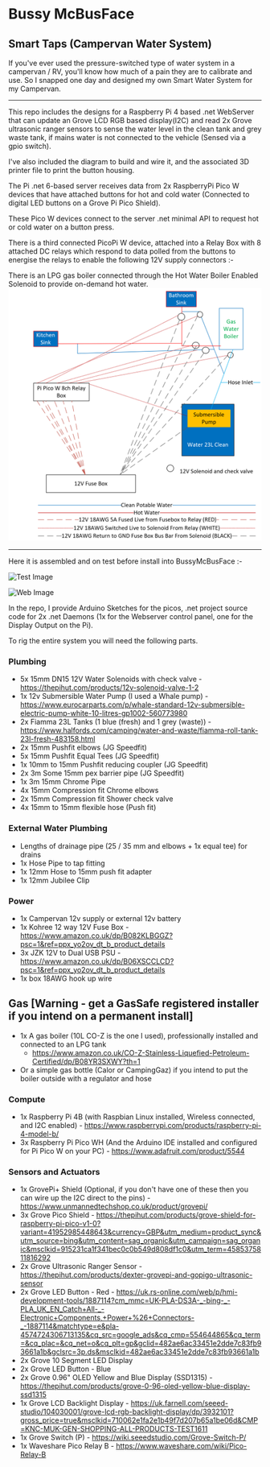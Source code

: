 # Bussy McBusFace
## Smart Taps (Campervan Water System)

If you've ever used the pressure-switched type of water system in a campervan / RV, you'll know how much of a pain they are to calibrate and use. So I snapped one day and designed my own Smart Water System for my Campervan. 


---------------------------------

This repo includes the designs for a Raspberry Pi 4 based .net WebServer that can update an Grove LCD RGB based display(I2C) and read 2x Grove ultrasonic ranger sensors to sense the water level in the clean tank and grey waste tank, if mains water is not connected to the vehicle (Sensed via a gpio switch). 

I've also included the diagram to build and wire it, and the associated 3D printer file to print the button housing.

The Pi .net 6-based server receives data from 2x RaspberryPi Pico W devices that have attached buttons for hot and cold water (Connected to digital LED buttons on a Grove Pi Pico Shield).

These Pico W devices connect to the server .net minimal API to request hot or cold water on a button press.

There is a third connected PicoPi W device, attached into a Relay Box with 8 attached DC relays which respond to data polled from the buttons to energise the relays to enable the following 12V supply connectors :-

There is an LPG gas boiler connected through the Hot Water Boiler Enabled Solenoid to provide on-demand hot water. 
![Connection Diagram](Diagram.png "Connection Diagram")

----------------------------------
Here it is assembled and on test before install into BussyMcBusFace :- 

![Test Image](/Bussy%20and%20Tappy%20IMAGES/20231116_010755.jpg "On Test") 

![Web Image](/Bussy%20and%20Tappy%20IMAGES/20231116_010903.jpg "Testing Webserver") 

In the repo, I provide Arduino Sketches for the picos, .net project source code for 2x .net Daemons (1x for the Webserver control panel, one for the Display Output on the Pi). 

To rig the entire system you will need the following parts.

### Plumbing
- 5x 15mm DN15 12V Water Solenoids with check valve - https://thepihut.com/products/12v-solenoid-valve-1-2
- 1x 12v Submersible Water Pump (I used a Whale pump) - https://www.eurocarparts.com/p/whale-standard-12v-submersible-electric-pump-white-10-litres-gp1002-560773980
- 2x Fiamma 23L Tanks (1 blue (fresh) and 1 grey (waste)) - https://www.halfords.com/camping/water-and-waste/fiamma-roll-tank-23l-fresh-483158.html
- 2x 15mm Pushfit elbows (JG Speedfit)
- 5x 15mm Pushfit Equal Tees (JG Speedfit)
- 1x 10mm to 15mm Pushfit reducing coupler (JG Speedfit) 
- 2x 3m Some 15mm pex barrier pipe (JG Speedfit)
- 1x 3m 15mm Chrome Pipe 
- 4x 15mm Compression fit Chrome elbows
- 2x 15mm Compression fit Shower check valve 
- 4x 15mm to 15mm flexible hose (Push fit)

### External Water Plumbing
- Lengths of drainage pipe (25 / 35 mm and elbows + 1x equal tee) for drains
- 1x Hose Pipe to tap fitting
- 1x 12mm Hose to 15mm push fit adapter
- 1x 12mm Jubilee Clip

### Power
- 1x Campervan 12v supply or external 12v battery
- 1x Kohree 12 way 12V Fuse Box - https://www.amazon.co.uk/dp/B082KLBGGZ?psc=1&ref=ppx_yo2ov_dt_b_product_details
- 3x JZK 12V to Dual USB PSU - https://www.amazon.co.uk/dp/B06XSCCLCD?psc=1&ref=ppx_yo2ov_dt_b_product_details
- 1x box 18AWG hook up wire 
  
## Gas [Warning - get a GasSafe registered installer if you intend on a permanent install]
- 1x A gas boiler (10L CO-Z is the one I used), professionally installed and connected to an LPG tank
  - https://www.amazon.co.uk/CO-Z-Stainless-Liquefied-Petroleum-Certified/dp/B08YR3SXWY?th=1
- Or a simple gas bottle (Calor or CampingGaz) if you intend to put the boiler outside with a regulator and hose

### Compute
- 1x Raspberry Pi 4B (with Raspbian Linux installed, Wireless connected, and I2C enabled) - https://www.raspberrypi.com/products/raspberry-pi-4-model-b/
- 3x Raspberry Pi Pico WH (And the Arduino IDE installed and configured for Pi Pico W on your PC) - https://www.adafruit.com/product/5544
  
### Sensors and Actuators
- 1x GrovePi+ Shield (Optional, if you don't have one of these then you can wire up the I2C direct to the pins) - https://www.unmannedtechshop.co.uk/product/grovepi/
- 3x Grove Pico Shield - https://thepihut.com/products/grove-shield-for-raspberry-pi-pico-v1-0?variant=41952985448643&currency=GBP&utm_medium=product_sync&utm_source=bing&utm_content=sag_organic&utm_campaign=sag_organic&msclkid=915231ca1f341bec0c0b549d808df1c0&utm_term=4585375811816292
- 2x Grove Ultrasonic Ranger Sensor - https://thepihut.com/products/dexter-grovepi-and-gopigo-ultrasonic-sensor
- 2x Grove LED Button - Red - https://uk.rs-online.com/web/p/hmi-development-tools/1887114?cm_mmc=UK-PLA-DS3A-_-bing-_-PLA_UK_EN_Catch+All-_-Electronic+Components,+Power+%26+Connectors-_-1887114&matchtype=e&pla-4574724306713135&cq_src=google_ads&cq_cmp=554644865&cq_term=&cq_plac=&cq_net=o&cq_plt=gp&gclid=482ae6ac33451e2dde7c83fb93661a1b&gclsrc=3p.ds&msclkid=482ae6ac33451e2dde7c83fb93661a1b
- 2x Grove 10 Segment LED Display 
- 2x Grove LED Button - Blue
- 2x Grove 0.96" OLED Yellow and Blue Display (SSD1315) - https://thepihut.com/products/grove-0-96-oled-yellow-blue-display-ssd1315
- 1x Grove LCD Backlight Display - https://uk.farnell.com/seeed-studio/104030001/grove-lcd-rgb-backlight-display/dp/3932101?gross_price=true&msclkid=710062e1fa2e1b49f7d207b65a1be06d&CMP=KNC-MUK-GEN-SHOPPING-ALL-PRODUCTS-TEST1611
- 1x Grove Switch (P) - https://wiki.seeedstudio.com/Grove-Switch-P/
- 1x Waveshare Pico Relay B - https://www.waveshare.com/wiki/Pico-Relay-B
